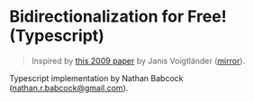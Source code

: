 # Bidirectionalization for Free! (Typescript)

> Inspired by [this 2009 paper](paper/BidirectionalizationForFree.pdf) by Janis
> Voigtländer
> ([mirror](https://www.janis-voigtlaender.eu/papers/BidirectionalizationForFree.pdf)).

Typescript implementation by Nathan Babcock (<nathan.r.babcock@gmail.com>).
